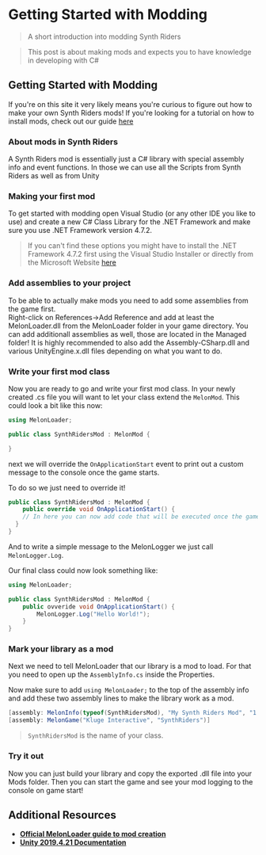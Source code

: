 # Getting Started with Modding

> A short introduction into modding Synth Riders


> This post is about making mods and expects you to have knowledge in developing with C#

## Getting Started with Modding

If you're on this site it very likely means you're curious to figure out how to make your own Synth Riders mods! If you're looking for a tutorial on how to install mods, check out our guide [here](/installing-custom-content/pcvr/installing-mods/)

### About mods in Synth Riders

A Synth Riders mod is essentially just a C# library with special assembly info and event functions. In those we can use all the Scripts from Synth Riders as well as from Unity

### Making your first mod

To get started with modding open Visual Studio (or any other IDE you like to use) and create a new C# Class Library for the .NET Framework and make sure you use .NET Framework version 4.7.2.

> If you can't find these options you might have to install the .NET Framework 4.7.2 first using the Visual Studio Installer or directly from the Microsoft
> Website [here](https://support.microsoft.com/en-us/topic/microsoft-net-framework-4-7-2-offline-installer-for-windows-05a72734-2127-a15d-50cf-daf56d5faec2)

### Add assemblies to your project

To be able to actually make mods you need to add some assemblies from the game first.  
Right-click on References->Add Reference and add at least the MelonLoader.dll from the MelonLoader folder in your game directory. You can add additionall assemblies as well, those are located in the Managed folder! It is highly recommended to also add the Assembly-CSharp.dll and
various UnityEngine.x.dll files depending on what you want to do.

### Write your first mod class

Now you are ready to go and write your first mod class. In your newly created .cs file you will want to let your class extend the `MelonMod`. This could look a bit like this now:

```cs
using MelonLoader;

public class SynthRidersMod : MelonMod {

}
```

next we will override the `OnApplicationStart` event to print out a custom message to the console once the game starts.

To do so we just need to override it!

```cs
public class SynthRidersMod : MelonMod {
    public override void OnApplicationStart() {
    // In here you can now add code that will be executed once the game starts.
  }
}
```

And to write a simple message to the MelonLogger we just call `MelonLogger.Log`.

Our final class could now look something like:

```cs
using MelonLoader;

public class SynthRidersMod : MelonMod {
    public ovveride void OnApplicationStart() {
        MelonLogger.Log("Hello World!");
    }
}
```

### Mark your library as a mod

Next we need to tell MelonLoader that our library is a mod to load. For that you need to open up the `AssemblyInfo.cs` inside the Properties.

Now make sure to add `using MelonLoader;` to the top of the assembly info and add these two assembly lines to make the library work as a mod.

```cs
[assembly: MelonInfo(typeof(SynthRidersMod), "My Synth Riders Mod", "1.0.0", "Creator")]
[assembly: MelonGame("Kluge Interactive", "SynthRiders")]
```

> `SynthRidersMod` is the name of your class.

### Try it out

Now you can just build your library and copy the exported .dll file into your Mods folder. Then you can start the game and see your mod logging to the console on game start!

## Additional Resources

- [**Official MelonLoader guide to mod creation**](https://melonwiki.xyz/#/modders/quickstart)
- [**Unity 2019.4.21 Documentation**](https://docs.unity3d.com/2019.4/Documentation/ScriptReference/)
